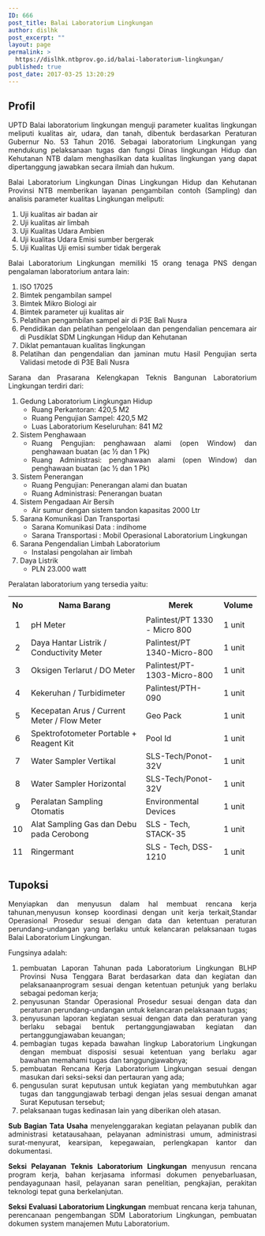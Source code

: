 ```yaml
---
ID: 666
post_title: Balai Laboratorium Lingkungan
author: dislhk
post_excerpt: ""
layout: page
permalink: >
  https://dislhk.ntbprov.go.id/balai-laboratorium-lingkungan/
published: true
post_date: 2017-03-25 13:20:29
---
```

<h2 style="text-align: justify;">Profil</h2>
<p style="text-align: justify;">UPTD Balai laboratorium lingkungan menguji parameter kualitas lingkungan meliputi kualitas air, udara, dan tanah, dibentuk berdasarkan Peraturan Gubernur No. 53 Tahun 2016. Sebagai laboratorium Lingkungan yang mendukung pelaksanaan tugas dan fungsi Dinas lingkungan Hidup dan Kehutanan NTB dalam menghasilkan data kualitas lingkungan yang dapat dipertanggung jawabkan secara ilmiah dan hukum.</p>
<p style="text-align: justify;">Balai Laboratorium Lingkungan Dinas Lingkungan Hidup dan Kehutanan Provinsi NTB memberikan layanan pengambilan contoh (Sampling) dan analisis parameter kualitas Lingkungan meliputi:</p>

<ol style="text-align: justify;">
 	<li>Uji kualitas air badan air</li>
 	<li>Uji kualitas air limbah</li>
 	<li>Uji Kualitas Udara Ambien</li>
 	<li>Uji kualitas Udara Emisi sumber bergerak</li>
 	<li>Uji Kualitas Uji emisi sumber tidak bergerak</li>
</ol>
<p style="text-align: justify;">Balai Laboratorium Lingkungan memiliki 15 orang tenaga PNS dengan pengalaman laboratorium antara lain:</p>

<ol style="text-align: justify;">
 	<li>ISO 17025</li>
 	<li>Bimtek pengambilan sampel</li>
 	<li>Bimtek Mikro Biologi air</li>
 	<li>Bimtek parameter uji kualitas air</li>
 	<li>Pelatihan pengambilan sampel air di P3E Bali Nusra</li>
 	<li>Pendidikan dan pelatihan pengelolaan dan pengendalian pencemara air di Pusdiklat SDM Lingkungan Hidup dan Kehutanan</li>
 	<li>Diklat pemantauan kualitas lingkungan</li>
 	<li>Pelatihan dan pengendalian dan jaminan mutu Hasil Pengujian serta Validasi metode di P3E Bali Nusra</li>
</ol>
<p style="text-align: justify;">Sarana dan Prasarana Kelengkapan Teknis Bangunan Laboratorium Lingkungan terdiri dari:</p>

<ol style="text-align: justify;">
 	<li>Gedung Laboratorium Lingkungan Hidup
<ul>
 	<li>Ruang Perkantoran: 420,5 M2</li>
 	<li>Ruang Pengujian Sampel: 420,5 M2</li>
 	<li>Luas Laboratorium Keseluruhan: 841 M2</li>
</ul>
</li>
 	<li>Sistem Penghawaan
<ul>
 	<li>Ruang Pengujian: penghawaan alami (open Window) dan penghawaan buatan (ac ½ dan 1 Pk)</li>
 	<li>Ruang Administrasi: penghawaan alami (open Window) dan penghawaan buatan (ac ½ dan 1 Pk)</li>
</ul>
</li>
 	<li>Sistem Penerangan
<ul>
 	<li>Ruang Pengujian: Penerangan alami dan buatan</li>
 	<li>Ruang Administrasi: Penerangan buatan</li>
</ul>
</li>
 	<li>Sistem Pengadaan Air Bersih
<ul>
 	<li>Air sumur dengan sistem tandon kapasitas 2000 Ltr</li>
</ul>
</li>
 	<li>Sarana Komunikasi Dan Transportasi
<ul>
 	<li>Sarana Komunikasi Data : indihome</li>
 	<li>Sarana Transportasi : Mobil Operasional Laboratorium Lingkungan</li>
</ul>
</li>
 	<li>Sarana Pengendalian Limbah Laboratorium
<ul>
 	<li>Instalasi pengolahan air limbah</li>
</ul>
</li>
 	<li>Daya Listrik
<ul>
 	<li>PLN 23.000 watt</li>
</ul>
</li>
</ol>
<p style="text-align: justify;">Peralatan laboratorium yang tersedia yaitu:</p>

<table style="height: 543px;" border="0" width="684" cellspacing="0"><colgroup width="30"></colgroup> <colgroup width="331"></colgroup> <colgroup width="191"></colgroup> <colgroup width="60"></colgroup>
<tbody>
<tr>
<td align="center" valign="middle" height="35"><b>No</b></td>
<td align="center" valign="middle"><b>Nama Barang</b></td>
<td align="center" valign="middle"><b>Merek</b></td>
<td align="center" valign="middle"><b>Volume</b></td>
</tr>
<tr>
<td align="center" height="18">1</td>
<td align="left">pH Meter</td>
<td align="left">Palintest/PT 1330 - Micro 800</td>
<td align="left">1 unit</td>
</tr>
<tr>
<td align="center" height="18">2</td>
<td align="left">Daya Hantar Listrik / Conductivity Meter</td>
<td align="left">Palintest/PT 1340-Micro-800</td>
<td align="left">1 unit</td>
</tr>
<tr>
<td align="center" height="18">3</td>
<td align="left">Oksigen Terlarut / DO Meter</td>
<td align="left">Palintest/PT-1303-Micro-800</td>
<td align="left">1 unit</td>
</tr>
<tr>
<td align="center" height="18">4</td>
<td align="left">Kekeruhan / Turbidimeter</td>
<td align="left">Palintest/PTH-090</td>
<td align="left">1 unit</td>
</tr>
<tr>
<td align="center" height="18">5</td>
<td align="left">Kecepatan Arus / Current Meter / Flow Meter</td>
<td align="left">Geo Pack</td>
<td align="left">1 unit</td>
</tr>
<tr>
<td align="center" height="18">6</td>
<td align="left">Spektrofotometer Portable + Reagent Kit</td>
<td align="left">Pool Id</td>
<td align="left">1 unit</td>
</tr>
<tr>
<td align="center" height="18">7</td>
<td align="left">Water Sampler Vertikal</td>
<td align="left">SLS-Tech/Ponot-32V</td>
<td align="left">1 unit</td>
</tr>
<tr>
<td align="center" height="18">8</td>
<td align="left">Water Sampler Horizontal</td>
<td align="left">SLS-Tech/Ponot-32V</td>
<td align="left">1 unit</td>
</tr>
<tr>
<td align="center" height="18">9</td>
<td align="left">Peralatan Sampling Otomatis</td>
<td align="left">Environmental Devices</td>
<td align="left">1 unit</td>
</tr>
<tr>
<td align="center" height="18">10</td>
<td align="left">Alat Sampling Gas dan Debu pada Cerobong</td>
<td align="left">SLS - Tech, STACK-35</td>
<td align="left">1 unit</td>
</tr>
<tr>
<td align="center" height="18">11</td>
<td align="left">Ringermant</td>
<td align="left">SLS - Tech, DSS-1210</td>
<td align="left">1 unit</td>
</tr>
<tr>
<td align="center" height="18">12</td>
<td align="left">Anemometer</td>
<td align="left">KIMO</td>
<td align="left">1 unit</td>
</tr>
<tr>
<td align="center" height="18">13</td>
<td align="left">Goneometer</td>
<td align="left">CST</td>
<td align="left">1 unit</td>
</tr>
<tr>
<td align="center" height="18">14</td>
<td align="left">Thermometer Infrared</td>
<td align="left">KIMO, Kiray 300</td>
<td align="left">1 unit</td>
</tr>
<tr>
<td align="center" height="18">15</td>
<td align="left">Spektrofotometer UV-Vis, Kelengkapan (Kuvet, UPS)</td>
<td align="left">Shimadzu UV-1800</td>
<td align="left">1 unit</td>
</tr>
<tr>
<td align="center" height="18">16</td>
<td align="left">Dehumidifier</td>
<td align="left">Waki</td>
<td align="left">1 unit</td>
</tr>
<tr>
<td align="center" height="18">17</td>
<td align="left">Pengukur Suhu dan Kelembaban</td>
<td align="left">Lokal</td>
<td align="left">10 unit</td>
</tr>
<tr>
<td align="center" height="18">18</td>
<td align="left">Meja Bebas Getar</td>
<td align="left">Adam Equipment</td>
<td align="left">1 unit</td>
</tr>
</tbody>
</table>
<h2 style="text-align: justify;">Tupoksi</h2>
<p style="text-align: justify;">Menyiapkan dan menyusun dalam hal membuat rencana kerja tahunan,menyusun konsep koordinasi dengan unit kerja terkait,Standar Operasional Prosedur sesuai dengan data dan ketentuan peraturan perundang-undangan yang berlaku untuk kelancaran pelaksanaan tugas Balai Laboratorium Lingkungan.</p>
<p style="text-align: justify;">Fungsinya adalah:</p>

<ol style="text-align: justify;">
 	<li>pembuatan Laporan Tahunan pada Laboratorium Lingkungan BLHP Provinsi Nusa Tenggara Barat berdasarkan data dan kegiatan dan pelaksanaanprogram sesuai dengan ketentuan petunjuk yang berlaku sebagai pedoman kerja;</li>
 	<li>penyusunan Standar Operasional Prosedur sesuai dengan data dan peraturan perundang-undangan untuk kelancaran pelaksanaan tugas;</li>
 	<li>penyusunan laporan kegiatan sesuai dengan data dan peraturan yang berlaku sebagai bentuk pertanggungjawaban kegiatan dan pertanggungjawaban keuangan;</li>
 	<li>pembagian tugas kepada bawahan lingkup Laboratorium Lingkungan dengan membuat disposisi sesuai ketentuan yang berlaku agar bawahan memahami tugas dan tanggungjawabnya;</li>
 	<li>pembuatan Rencana Kerja Laboratorium Lingkungan sesuai dengan masukan dari seksi-seksi dan pertauran yang ada;</li>
 	<li>pengusulan surat keputusan untuk kegiatan yang membutuhkan agar tugas dan tanggungjawab terbagi dengan jelas sesuai dengan amanat Surat Keputusan tersebut;</li>
 	<li>pelaksanaan tugas kedinasan lain yang diberikan oleh atasan.</li>
</ol>
<p style="text-align: justify;"><strong>Sub Bagian Tata Usaha</strong>
menyelenggarakan kegiatan pelayanan publik dan administrasi ketatausahaan, pelayanan administrasi umum, administrasi surat-menyurat, kearsipan, kepegawaian, perlengkapan kantor dan dokumentasi.</p>
<p style="text-align: justify;"><strong>Seksi Pelayanan Teknis Laboratorium Lingkungan</strong>
menyusun rencana program kerja, bahan kerjasama informasi dokumen penyebarluasan, pendayagunaan hasil, pelayanan saran penelitian, pengkajian, perakitan teknologi tepat guna berkelanjutan.</p>
<p style="text-align: justify;"><strong>Seksi Evaluasi Laboratorium Lingkungan</strong>
membuat rencana kerja tahunan, perencanaan pengembangan SDM Laboratorium Lingkungan, pembuatan dokumen system manajemen Mutu Laboratorium.</p>